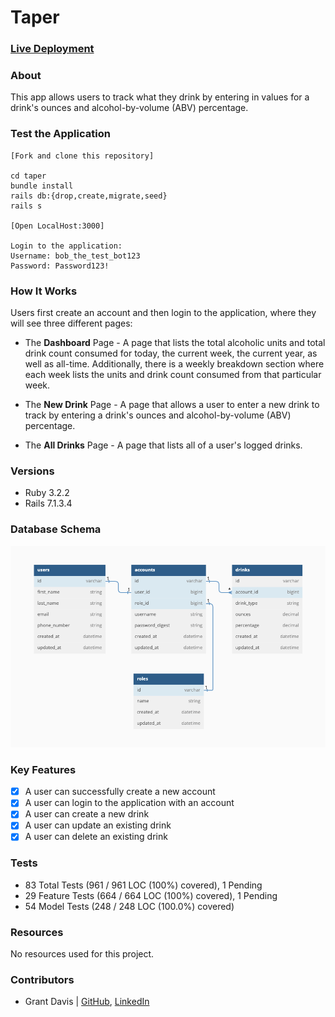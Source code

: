 # Taper

### [Live Deployment](https://taper-4affd5dec44c.herokuapp.com/)

### About

This app allows users to track what they drink by entering in values for a drink's ounces and alcohol-by-volume (ABV) percentage.

### Test the Application

```
[Fork and clone this repository]

cd taper
bundle install
rails db:{drop,create,migrate,seed}
rails s

[Open LocalHost:3000]

Login to the application:
Username: bob_the_test_bot123
Password: Password123!
```

### How It Works

Users first create an account and then login to the application, where they will see three different pages:

* The **Dashboard** Page - A page that lists the total alcoholic units and total drink count consumed for today, the current week, the current year, as well as all-time. Additionally, there is a weekly breakdown section where each week lists the units and drink count consumed from that particular week.

* The **New Drink** Page - A page that allows a user to enter a new drink to track by entering a drink's ounces and alcohol-by-volume (ABV) percentage.

* The **All Drinks** Page - A page that lists all of a user's logged drinks.

### Versions

- Ruby 3.2.2
- Rails 7.1.3.4

### Database Schema

![db_schema](public/db_schema.png)

### Key Features

- [x] A user can successfully create a new account
- [x] A user can login to the application with an account
- [x] A user can create a new drink
- [x] A user can update an existing drink
- [x] A user can delete an existing drink

### Tests

* 83 Total Tests (961 / 961 LOC (100%) covered), 1 Pending
* 29 Feature Tests (664 / 664 LOC (100%) covered), 1 Pending
* 54 Model Tests (248 / 248 LOC (100.0%) covered)

### Resources

No resources used for this project.

### Contributors

* Grant Davis | [GitHub](https://github.com/grantdavis303), [LinkedIn](https://www.linkedin.com/in/grantdavis303/)
